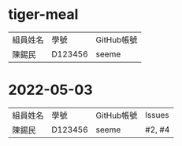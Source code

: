 # tiger-meal

<table>
<tr>
  <td>組員姓名</td>
  <td>學號</td>
  <td>GitHub帳號</td>
</tr>
 <tr>
  <td>陳錫民</td>
  <td>D123456</td>
  <td>seeme</td>
</tr>
</table>


# 2022-05-03

<table>
<tr>
  <td>組員姓名</td>
  <td>學號</td>
  <td>GitHub帳號</td>
  <td>Issues</td>
</tr>
 <tr>
  <td>陳錫民</td>
  <td>D123456</td>
  <td>seeme</td>
  <td>#2, #4</td>
</tr>
</table>
